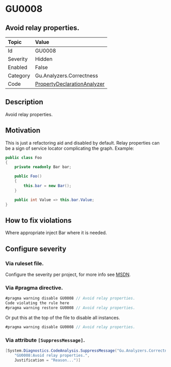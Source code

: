 # GU0008
## Avoid relay properties.

| Topic    | Value
| :--      | :--
| Id       | GU0008
| Severity | Hidden
| Enabled  | False
| Category | Gu.Analyzers.Correctness
| Code     | [PropertyDeclarationAnalyzer]([PropertyDeclarationAnalyzer](https://github.com/DotNetAnalyzers/Gu.Analyzers/blob/master/Gu.Analyzers/Analyzers/PropertyDeclarationAnalyzer.cs))

## Description

Avoid relay properties.

## Motivation

This is just a refactoring aid and disabled by default.
Relay properties can be a sign of service locator complicating the graph. Example:

```C#
public class Foo
{
    private readonly Bar bar;

    public Foo()
    {
        this.bar = new Bar();
    }

    public int Value => this.bar.Value;
}
```

## How to fix violations

Where appropriate inject Bar where it is needed.

<!-- start generated config severity -->
## Configure severity

### Via ruleset file.

Configure the severity per project, for more info see [MSDN](https://msdn.microsoft.com/en-us/library/dd264949.aspx).

### Via #pragma directive.
```C#
#pragma warning disable GU0008 // Avoid relay properties.
Code violating the rule here
#pragma warning restore GU0008 // Avoid relay properties.
```

Or put this at the top of the file to disable all instances.
```C#
#pragma warning disable GU0008 // Avoid relay properties.
```

### Via attribute `[SuppressMessage]`.

```C#
[System.Diagnostics.CodeAnalysis.SuppressMessage("Gu.Analyzers.Correctness", 
    "GU0008:Avoid relay properties.", 
    Justification = "Reason...")]
```
<!-- end generated config severity -->